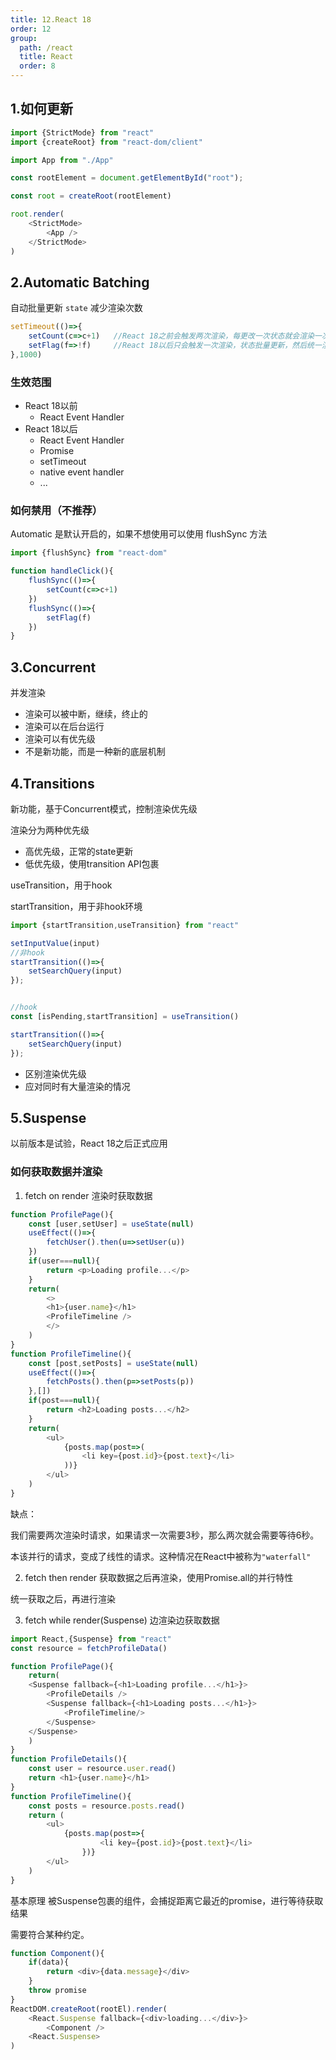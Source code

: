```yaml
---
title: 12.React 18
order: 12
group:
  path: /react
  title: React
  order: 8
---
```


## 1.如何更新
```ts
import {StrictMode} from "react"
import {createRoot} from "react-dom/client"

import App from "./App"

const rootElement = document.getElementById("root");

const root = createRoot(rootElement)

root.render(
    <StrictMode>
        <App />
    </StrictMode>
)
```

## 2.Automatic Batching
自动批量更新 `state` 减少渲染次数

```ts
setTimeout(()=>{
    setCount(c=>c+1)   //React 18之前会触发两次渲染，每更改一次状态就会渲染一次
    setFlag(f=>!f)     //React 18以后只会触发一次渲染，状态批量更新，然后统一渲染。
},1000)
```
### 生效范围
- React 18以前
  - React Event Handler
- React 18以后
  - React Event Handler
  - Promise
  - setTimeout
  - native event handler
  - ...
### 如何禁用（不推荐）
Automatic 是默认开启的，如果不想使用可以使用 flushSync 方法
```ts
import {flushSync} from "react-dom"

function handleClick(){
    flushSync(()=>{
        setCount(c=>c+1)
    })
    flushSync(()=>{
        setFlag(f)
    })
}
```

## 3.Concurrent
并发渲染

- 渲染可以被中断，继续，终止的
- 渲染可以在后台运行
- 渲染可以有优先级
- 不是新功能，而是一种新的底层机制

## 4.Transitions
新功能，基于Concurrent模式，控制渲染优先级

渲染分为两种优先级
- 高优先级，正常的state更新
- 低优先级，使用transition API包裹


useTransition，用于hook

startTransition，用于非hook环境
```ts
import {startTransition,useTransition} from "react"

setInputValue(input)
//非hook
startTransition(()=>{
    setSearchQuery(input)
});


//hook
const [isPending,startTransition] = useTransition()

startTransition(()=>{
    setSearchQuery(input)
});

```


- 区别渲染优先级
- 应对同时有大量渲染的情况

## 5.Suspense
以前版本是试验，React 18之后正式应用

### 如何获取数据并渲染

1. fetch on render
渲染时获取数据
```ts
function ProfilePage(){
    const [user,setUser] = useState(null)
    useEffect(()=>{
        fetchUser().then(u=>setUser(u))
    })
    if(user===null){
        return <p>Loading profile...</p>
    }
    return(
        <>
        <h1>{user.name}</h1>
        <ProfileTimeline />
        </>
    )
}
function ProfileTimeline(){
    const [post,setPosts] = useState(null)
    useEffect(()=>{
        fetchPosts().then(p=>setPosts(p))
    },[])
    if(post===null){
        return <h2>Loading posts...</h2>
    }
    return(
        <ul>
            {posts.map(post=>(
                <li key={post.id}>{post.text}</li>
            ))}
        </ul>
    )
}
```
缺点：

我们需要两次渲染时请求，如果请求一次需要3秒，那么两次就会需要等待6秒。

本该并行的请求，变成了线性的请求。这种情况在React中被称为`"waterfall"`


2. fetch then render
获取数据之后再渲染，使用Promise.all的并行特性

统一获取之后，再进行渲染

3. fetch while render(Suspense)
边渲染边获取数据
```ts
import React,{Suspense} from "react"
const resource = fetchProfileData()

function ProfilePage(){
    return(
    <Suspense fallback={<h1>Loading profile...</h1>}>
        <ProfileDetails />
        <Suspense fallback={<h1>Loading posts...</h1>}>
            <ProfileTimeline/>
        </Suspense>
    </Suspense>
    )
}
function ProfileDetails(){
    const user = resource.user.read()
    return <h1>{user.name}</h1>
}
function ProfileTimeline(){
    const posts = resource.posts.read()
    return (
        <ul>
            {posts.map(post=>{
                    <li key={post.id}>{post.text}</li>
                })}
        </ul>
    )
}
```


基本原理
被Suspense包裹的组件，会捕捉距离它最近的promise，进行等待获取结果

需要符合某种约定。

```js
function Component(){
    if(data){
        return <div>{data.message}</div>
    }
    throw promise
}
ReactDOM.createRoot(rootEl).render(
    <React.Suspense fallback={<div>loading...</div>}>
        <Component />
    <React.Suspense>
)
```